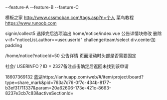 --feature-A
--feature-B
--faeture-C

模板之家  http://www.cssmoban.com/tags.asp?n=个人
菜鸟教程   https://www.runoob.com




signin/collect5   选择完后选项溢出
home/notice/index.vue   公告详情块修改 删除v-if="noticeList.author==user.userId"
challenge/team/select   div.center加padding

/home/notice?noticeId=50  公告详情 页面滚动时头部是否需要固定

社会/ USERINFO？ID = 2327备注点击确定后返回未找到该申请

18607369132
蓝湖https://lanhuapp.com/web/#/item/project/board?type=share_mark&pid=763a7c76-0f7c-434b-8177-b3ef31711337&param=20a62606-173e-421c-8663-8237e3cb7c83&activeSectionId=
